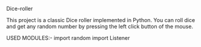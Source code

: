 Dice-roller

This project is a classic Dice roller implemented in Python. You can roll dice and get any random number by pressing the left click button of the mouse.

USED MODULES:-
import random
import Listener
